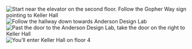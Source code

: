 ![Start near the elevator on the second floor. Follow the Gopher Way sign pointing to Keller Hall](e6c011a1_IMG_6472.jpeg)
![Follow the hallway down towards Anderson Design Lab](4dc6a7e4_IMG_6473.jpeg)
![Past the door to the Anderson Design Lab, take the door on the right to Keller Hall](c5c8c686_IMG_6474.jpeg)
![You’ll enter Keller Hall on floor 4](b8ac1c58_IMG_6475.jpeg)
